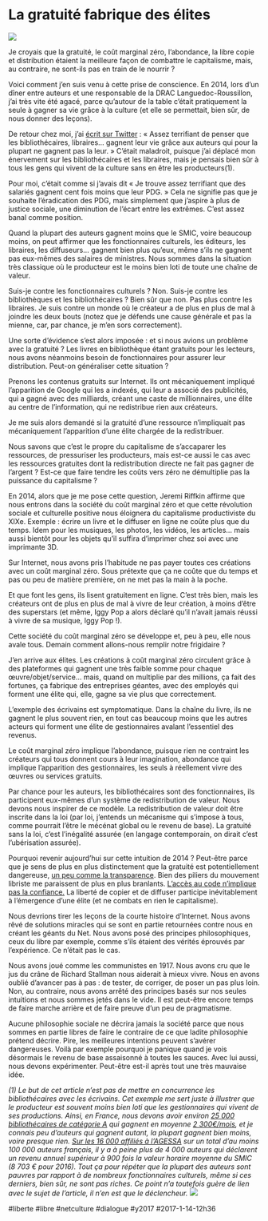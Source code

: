 # La gratuité fabrique des élites

![](_i/2004tw.webp)

Je croyais que la gratuité, le coût marginal zéro, l’abondance, la libre copie et distribution étaient la meilleure façon de combattre le capitalisme, mais, au contraire, ne sont-ils pas en train de le nourrir ?

Voici comment j’en suis venu à cette prise de conscience. En 2014, lors d’un dîner entre auteurs et une responsable de la DRAC Languedoc-Roussillon, j’ai très vite été agacé, parce qu’autour de la table c’était pratiquement la seule à gagner sa vie grâce à la culture (et elle se permettait, bien sûr, de nous donner des leçons).

De retour chez moi, j’ai [écrit sur Twitter](https://twitter.com/crouzet/status/535340216903819264) : « Assez terrifiant de penser que les bibliothécaires, libraires… gagnent leur vie grâce aux auteurs qui pour la plupart ne gagnent pas la leur. » C’était maladroit, puisque j’ai déplacé mon énervement sur les bibliothécaires et les libraires, mais je pensais bien sûr à tous les gens qui vivent de la culture sans en être les producteurs(1).

Pour moi, c’était comme si j’avais dit « Je trouve assez terrifiant que des salariés gagnent cent fois moins que leur PDG. » Cela ne signifie pas que je souhaite l’éradication des PDG, mais simplement que j’aspire à plus de justice sociale, une diminution de l’écart entre les extrêmes. C’est assez banal comme position.

Quand la plupart des auteurs gagnent moins que le SMIC, voire beaucoup moins, on peut affirmer que les fonctionnaires culturels, les éditeurs, les libraires, les diffuseurs… gagnent bien plus qu’eux, même s’ils ne gagnent pas eux-mêmes des salaires de ministres. Nous sommes dans la situation très classique où le producteur est le moins bien loti de toute une chaîne de valeur.

Suis-je contre les fonctionnaires culturels ? Non. Suis-je contre les bibliothèques et les bibliothécaires ? Bien sûr que non. Pas plus contre les libraires. Je suis contre un monde où le créateur a de plus en plus de mal à joindre les deux bouts (notez que je défends une cause générale et pas la mienne, car, par chance, je m’en sors correctement).

Une sorte d’évidence s’est alors imposée : et si nous avions un problème avec la gratuité ? Les livres en bibliothèque étant gratuits pour les lecteurs, nous avons néanmoins besoin de fonctionnaires pour assurer leur distribution. Peut-on généraliser cette situation ?

Prenons les contenus gratuits sur Internet. Ils ont mécaniquement impliqué l’apparition de Google qui les a indexés, qui leur a associé des publicités, qui a gagné avec des milliards, créant une caste de millionnaires, une élite au centre de l’information, qui ne redistribue rien aux créateurs.

Je me suis alors demandé si la gratuité d’une ressource n’impliquait pas mécaniquement l’apparition d’une élite chargée de la redistribuer.

Nous savons que c’est le propre du capitalisme de s’accaparer les ressources, de pressuriser les producteurs, mais est-ce aussi le cas avec les ressources gratuites dont la redistribution directe ne fait pas gagner de l’argent ? Est-ce que faire tendre les coûts vers zéro ne démultiplie pas la puissance du capitalisme ?

En 2014, alors que je me pose cette question, Jeremi Riffkin affirme que nous entrons dans la société du coût marginal zéro et que cette révolution sociale et culturelle positive nous éloignera du capitalisme productiviste du XIXe. Exemple : écrire un livre et le diffuser en ligne ne coûte plus que du temps. Idem pour les musiques, les photos, les vidéos, les articles… mais aussi bientôt pour les objets qu’il suffira d’imprimer chez soi avec une imprimante 3D.

Sur Internet, nous avons pris l’habitude ne pas payer toutes ces créations avec un coût marginal zéro. Sous prétexte que ça ne coûte que du temps et pas ou peu de matière première, on ne met pas la main à la poche.

Et que font les gens, ils lisent gratuitement en ligne. C’est très bien, mais les créateurs ont de plus en plus de mal à vivre de leur création, à moins d’être des superstars (et même, Iggy Pop a alors déclaré qu’il n’avait jamais réussi à vivre de sa musique, Iggy Pop !).

Cette société du coût marginal zéro se développe et, peu à peu, elle nous avale tous. Demain comment allons-nous remplir notre frigidaire ?

J’en arrive aux élites. Les créations à coût marginal zéro circulent grâce à des plateformes qui gagnent une très faible somme pour chaque œuvre/objet/service… mais, quand on multiplie par des millions, ça fait des fortunes, ça fabrique des entreprises géantes, avec des employés qui forment une élite qui, elle, gagne sa vie plus que correctement.

L’exemple des écrivains est symptomatique. Dans la chaîne du livre, ils ne gagnent le plus souvent rien, en tout cas beaucoup moins que les autres acteurs qui forment une élite de gestionnaires avalant l’essentiel des revenus.

Le coût marginal zéro implique l’abondance, puisque rien ne contraint les créateurs qui tous donnent cours à leur imagination, abondance qui implique l’apparition des gestionnaires, les seuls à réellement vivre des œuvres ou services gratuits.

Par chance pour les auteurs, les bibliothécaires sont des fonctionnaires, ils participent eux-mêmes d’un système de redistribution de valeur. Nous devons nous inspirer de ce modèle. La redistribution de valeur doit être inscrite dans la loi (par loi, j’entends un mécanisme qui s’impose à tous, comme pourrait l’être le mécénat global ou le revenu de base). La gratuité sans la loi, c’est l’inégalité assurée (en langage contemporain, on dirait c’est l’ubérisation assurée).

Pourquoi revenir aujourd’hui sur cette intuition de 2014 ? Peut-être parce que je sens de plus en plus distinctement que la gratuité est potentiellement dangereuse, [un peu comme la transparence](http://www.internetactu.net/2017/01/13/la-transparence-ne-suffira-pas/). Bien des piliers du mouvement libriste me paraissent de plus en plus branlants. [L’accès au code n’implique pas la confiance.](../../2016/12/les-logiciels-libres-sont-ils-de-confiance.md) La liberté de copier et de diffuser participe inévitablement à l’émergence d’une élite (et ne combats en rien le capitalisme).

Nous devrions tirer les leçons de la courte histoire d’Internet. Nous avons rêvé de solutions miracles qui se sont en partie retournées contre nous en créant les géants du Net. Nous avons posé des principes philosophiques, ceux du libre par exemple, comme s’ils étaient des vérités éprouvés par l’expérience. Ce n’était pas le cas.

Nous avons joué comme les communistes en 1917. Nous avons cru que le jus du crâne de Richard Stallman nous aiderait à mieux vivre. Nous en avons oublié d’avancer pas à pas : de tester, de corriger, de poser un pas plus loin. Non, au contraire, nous avons arrêté des principes basés sur nos seules intuitions et nous sommes jetés dans le vide. Il est peut-être encore temps de faire marche arrière et de faire preuve d’un peu de pragmatisme.

Aucune philosophie sociale ne décrira jamais la société parce que nous sommes en partie libres de faire le contraire de ce que ladite philosophie prétend décrire. Pire, les meilleures intentions peuvent s’avérer dangereuses. Voilà par exemple pourquoi je panique quand je vois désormais le revenu de base assaisonné à toutes les sauces. Avec lui aussi, nous devons expérimenter. Peut-être est-il après tout une très mauvaise idée.

*(1) Le but de cet article n’est pas de mettre en concurrence les bibliothécaires avec les écrivains. Cet exemple me sert juste à illustrer que le producteur est souvent moins bien loti que les gestionnaires qui vivent de ses productions. Ainsi, en France, nous devons avoir environ [25 000 bibliothécaires de catégorie A](https://fr.wikipedia.org/wiki/Biblioth%C3%A9caire#Le_personnel_des_biblioth.C3.A8ques_en_France) qui gagnent en moyenne [2 300€/mois](http://www.journaldunet.com/business/salaire/bibliothecaire-fonctionnaires), et je connais peu d’auteurs qui gagnent autant, la plupart gagnent bien moins, voire presque rien. [Sur les 16 000 affiliés à l’AGESSA](http://www.secu-artistes-auteurs.fr/sites/default/files/pdf/Rapport%20d’activit%C3%A9%20Agessa%202015.pdf) sur un total d’au moins 100 000 auteurs français, il y a à peine plus de 4 000 auteurs qui déclarent un revenu annuel supérieur à 900 fois la valeur horaire moyenne du SMIC (8 703 € pour 2016). Tout ça pour répéter que la plupart des auteurs sont pauvres par rapport à de nombreux fonctionnaires culturels, même si ces derniers, bien sûr, ne sont pas riches. Ce point n’a toutefois guère de lien avec le sujet de l’article, il n’en est que le déclencheur.*
![](_i/2004tw.webp)

#liberte #libre #netculture #dialogue #y2017 #2017-1-14-12h36

